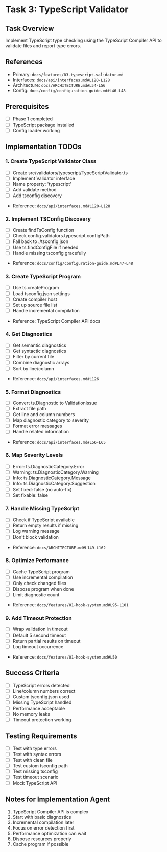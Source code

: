 # Task 3: TypeScript Validator

## Task Overview
Implement TypeScript type checking using the TypeScript Compiler API to validate files and report type errors.

## References
- Primary: `docs/features/03-typescript-validator.md`
- Interfaces: `docs/api/interfaces.md#L120-L128`
- Architecture: `docs/ARCHITECTURE.md#L54-L56`
- Config: `docs/config/configuration-guide.md#L46-L48`

## Prerequisites
- [ ] Phase 1 completed
- [ ] TypeScript package installed
- [ ] Config loader working

## Implementation TODOs

### 1. Create TypeScript Validator Class
- [ ] Create src/validators/typescript/TypeScriptValidator.ts
- [ ] Implement Validator interface
- [ ] Name property: 'typescript'
- [ ] Add validate method
- [ ] Add tsconfig discovery
- Reference: `docs/api/interfaces.md#L120-L128`

### 2. Implement TSConfig Discovery
- [ ] Create findTsConfig function
- [ ] Check config.validators.typescript.configPath
- [ ] Fall back to ./tsconfig.json
- [ ] Use ts.findConfigFile if needed
- [ ] Handle missing tsconfig gracefully
- Reference: `docs/config/configuration-guide.md#L47-L48`

### 3. Create TypeScript Program
- [ ] Use ts.createProgram
- [ ] Load tsconfig.json settings
- [ ] Create compiler host
- [ ] Set up source file list
- [ ] Handle incremental compilation
- Reference: TypeScript Compiler API docs

### 4. Get Diagnostics
- [ ] Get semantic diagnostics
- [ ] Get syntactic diagnostics  
- [ ] Filter by current file
- [ ] Combine diagnostic arrays
- [ ] Sort by line/column
- Reference: `docs/api/interfaces.md#L126`

### 5. Format Diagnostics
- [ ] Convert ts.Diagnostic to ValidationIssue
- [ ] Extract file path
- [ ] Get line and column numbers
- [ ] Map diagnostic category to severity
- [ ] Format error messages
- [ ] Handle related information
- Reference: `docs/api/interfaces.md#L56-L65`

### 6. Map Severity Levels
- [ ] Error: ts.DiagnosticCategory.Error
- [ ] Warning: ts.DiagnosticCategory.Warning
- [ ] Info: ts.DiagnosticCategory.Message
- [ ] Info: ts.DiagnosticCategory.Suggestion
- [ ] Set fixed: false (no auto-fix)
- [ ] Set fixable: false

### 7. Handle Missing TypeScript
- [ ] Check if TypeScript available
- [ ] Return empty results if missing
- [ ] Log warning message
- [ ] Don't block validation
- Reference: `docs/ARCHITECTURE.md#L149-L162`

### 8. Optimize Performance
- [ ] Cache TypeScript program
- [ ] Use incremental compilation
- [ ] Only check changed files
- [ ] Dispose program when done
- [ ] Limit diagnostic count
- Reference: `docs/features/01-hook-system.md#L95-L101`

### 9. Add Timeout Protection
- [ ] Wrap validation in timeout
- [ ] Default 5 second timeout
- [ ] Return partial results on timeout
- [ ] Log timeout occurrence
- Reference: `docs/features/01-hook-system.md#L50`

## Success Criteria
- [ ] TypeScript errors detected
- [ ] Line/column numbers correct
- [ ] Custom tsconfig.json used
- [ ] Missing TypeScript handled
- [ ] Performance acceptable
- [ ] No memory leaks
- [ ] Timeout protection working

## Testing Requirements
- [ ] Test with type errors
- [ ] Test with syntax errors
- [ ] Test with clean file
- [ ] Test custom tsconfig path
- [ ] Test missing tsconfig
- [ ] Test timeout scenario
- [ ] Mock TypeScript API

## Notes for Implementation Agent
1. TypeScript Compiler API is complex
2. Start with basic diagnostics
3. Incremental compilation later
4. Focus on error detection first
5. Performance optimization can wait
6. Dispose resources properly
7. Cache program if possible